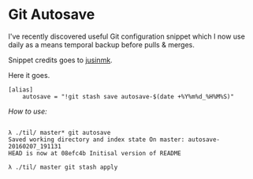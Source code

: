 # Git Autosave

I've recently discovered useful Git configuration snippet which I now use daily
as a means temporal backup before pulls & merges.

Snippet credits goes to [jusinmk](https://github.com/justinmk).

Here it goes.

```
[alias]
    autosave = "!git stash save autosave-$(date +%Y%m%d_%H%M%S)"
```

*How to use:*

```console

λ ./til/ master* git autosave
Saved working directory and index state On master: autosave-20160207_191131
HEAD is now at 08efc4b Initisal version of README

λ ./til/ master git stash apply

```

